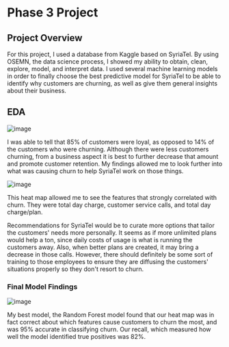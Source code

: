 
# Phase 3 Project

## Project Overview

For this project, I used a database from Kaggle based on SyriaTel. By using OSEMN, the data science process, I showed my ability to obtain, clean, explore, model, and interpret data. I used several machine learning models in order to finally choose the best predictive model for SyriaTel to be able to identify why customers are churning, as well as give them general insights about their business. 



## EDA

![image](https://user-images.githubusercontent.com/53548138/141460254-30ecc5a7-5a47-46f0-bde1-5925e63c5749.png)

I was able to tell that 85% of customers were loyal, as opposed to 14% of the customers who were churning. Although there were less customers churning, from a business aspect it is best to further decrease that amount and promote customer retention. My findings allowed me to look further into what was causing churn to help SyriaTel work on those things.



![image](https://user-images.githubusercontent.com/53548138/141461123-cbd11a88-843c-4d92-a457-013f6b525ece.png)


This heat map allowed me to see the features that strongly correlated with churn. They were total day charge, customer service calls, and total day charge/plan.

Recommendations for SyriaTel would be to curate more options that tailor the customers' needs more personally. It seems as if more unlimited plans would help a ton, since daily costs of usage is what is running the customers away. Also, when better plans are created, it may bring a decrease in those calls. However, there should definitely be some sort of training to those employees to ensure they are diffusing the customers' situations properly so they don't resort to churn.


### Final Model Findings

![image](https://user-images.githubusercontent.com/53548138/141461674-dd84a474-6454-4945-824f-d395bb173cad.png)

My best model, the Random Forest model found that our heat map was in fact correct about which features cause customers to churn the most, and was 95% accurate in classifying churn. Our recall, which measured how well the model identified true positives was 82%.


